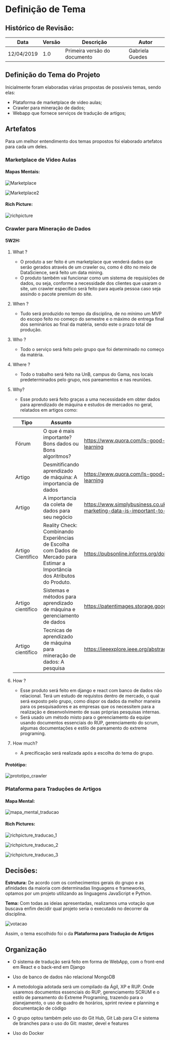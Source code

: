 # Definição de Tema

## Histórico de Revisão:
| Data | Versão | Descrição | Autor |
|---|---|---|---|
| 12/04/2019 | 1.0 | Primeira versão do documento | Gabriela Guedes|

## Definição do Tema do Projeto
Inicialmente foram elaboradas várias propostas de possíveis temas, sendo elas:

* Plataforma de marketplace de video aulas;
* Crawler para mineração de dados;
* Webapp que fornece serviços de tradução de artigos;

## Artefatos

Para um melhor entendimento dos temas propostos foi elaborado artefatos para cada um deles.

### Marketplace de Video Aulas

#### Mapas Mentais:

![Marketplace](assets/definicao_tema/mapa_mental_marketplace.png)

![Marketplace2](assets/definicao_tema/mapa_mental_marketplace2.jpg)

#### Rich Picture:

![richpicture](assets/definicao_tema/richpicture_marketplace.jpg)

### Crawler para Mineração de Dados

#### 5W2H:
1. What ?
	* O produto a ser feito é um marketplace que venderá dados que serão gerados através de um crawler ou, como é dito no meio de DataScience, será feito um data mining.
	* O produto também vai funcionar como um sistema de requisições de dados, ou seja, conforme a necessidade dos clientes que usaram o site, um crawler específico será feito para aquela pessoa caso seja assindo o pacote premium do site.
2. When ?
	* Tudo será produzido no tempo da disciplina, de no mínimo um MVP do escopo feito no começo do semestre e o máximo de entrega final dos seminários ao final da matéria, sendo este o prazo total de produção.
3. Who ?
	* Todo o serviço será feito pelo grupo que foi determinado no começo da matéria.
4. Where ?
	* Todo o trabalho será feito na UnB, campus do Gama, nos locais predeterminados pelo grupo, nos pareamentos e nas reuniões.

5. Why?
	* Esse produto será feito graças a uma necessidade em obter dados para aprendizado de máquina e estudos de mercados no geral, relatados em artigos como:   

    |Tipo|Assunto|Link|
    |	---	| ---	 | --- |
    |Fórum|O que é mais importante? Bons dados ou Bons algoritmos?|https://www.quora.com/Is-good-data-or-good-algorithm-more-important-in-machine-learning
    |Artigo| Desmitificando aprendizado de máquina: A importancia de dados|https://www.quora.com/Is-good-data-or-good-algorithm-more-important-in-machine-learning|
    |Artigo| A importancia da coleta de dados para seu negócio|https://www.simplybusiness.co.uk/knowledge/articles/2010/06/2010-06-03-why-marketing-data-is-important-to-a-growing-business/|
    |Artigo Científico|Reality Check: Combinando Experiências de Escolha com Dados de Mercado para Estimar a Importância dos Atributos do Produto.|https://pubsonline.informs.org/doi/pdf/10.1287/mnsc.1090.1136|
    |Artigo científico|Sistemas e métodos para aprendizado de máquina e gerenciamento de dados|https://patentimages.storage.googleapis.com/21/3d/63/eaa0b260547816/US6845340.pdf|
    |Artigo científico|Tecnicas de aprendizado de máquina para mineração de dados: A pesquisa|https://ieeexplore.ieee.org/abstract/document/6724149/|

6. How ?
	* Esse produto será feito em django e react com banco de dados não relacional. Terá um estudo de requistos dentro de mercado, o qual será exposto pelo grupo, como dispor os dados da melhor maneira para os pesquisadores e as empresas que os necessitem para a realização e desenvolvimento de suas próprias pesquisas internas.
	* Será usado um método misto para o gerenciamento da equipe usando documentos essenciais do RUP, gerenciamento do scrum, algumas documentações e estilo de pareamento do extreme programing.

7. How much?
	* A precificação será realizada após a escolha do tema do grupo.

#### Protótipo:

![prototipo_crawler](assets/definicao_tema/prototipo_crawler.png)

### Plataforma para Traduções de Artigos
#### Mapa Mental:
![mapa_mental_traducao](assets/requisitos/elicitacao/mapa_mental_traducao.png)

#### Rich Pictures:

![richpicture_traducao_1](assets/requisitos/elicitacao/richpicture_traducao_1.png)

![richpicture_traducao_2](assets/requisitos/elicitacao/richpicture_traducao_2.jpg)

![richpicture_traducao_3](assets/requisitos/elicitacao/richpicture_traducao_3.jpg)

## Decisões:
**Estrutura:** De acordo com os conhecimentos gerais do grupo e as afinidades da maioria com determinadas linguagens e frameworks, optamos por um projeto utilizando as linguagens JavaScript e Python.

**Tema:** Com todas as ideias apresentadas, realizamos uma votação que buscava enfim decidir qual projeto seria o executado no decorrer da disciplina.

![votacao](assets/definicao_tema/votacao.png)

Assim, o tema escolhido foi o da **Plataforma para Tradução de Artigos**

## Organização

* O sistema de tradução será feito em forma de WebApp, com o front-end em React e o back-end em Django

* Uso de banco de dados não relacional MongoDB

* A metodologia adotada será um compilado da Ágil, XP e RUP. Onde usaremos documentos essenciais do RUP, gerenciamento SCRUM e o estilo de pareamento do Extreme Programing, trazendo para o planejamento, o uso de quadro de horários, sprint review e planning e documentação de código

* O grupo optou também pelo uso do Git Hub, Git Lab para CI e  sistema de branches para o uso do Git: master, devel e features

* Uso do Docker
